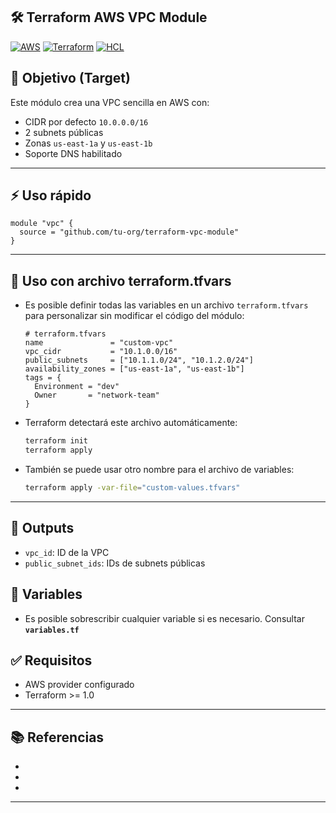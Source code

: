 ## 🛠️ Terraform AWS VPC Module

[![AWS](https://img.shields.io/badge/AWS-%23FF9900.svg?logo=amazon-web-services&logoColor=white)](#)
[![Terraform](https://img.shields.io/badge/IaC-Terraform-623CE4?logo=terraform&logoColor=white)](#)
[![HCL](https://img.shields.io/badge/Language-HCL-blueviolet)](#)

## 🎯 Objetivo (Target)
Este módulo crea una VPC sencilla en AWS con:
- CIDR por defecto `10.0.0.0/16`
- 2 subnets públicas
- Zonas `us-east-1a` y `us-east-1b`
- Soporte DNS habilitado

---

## ⚡️ Uso rápido

```hcl
module "vpc" {
  source = "github.com/tu-org/terraform-vpc-module"
}
```

---

##  📄 Uso con archivo terraform.tfvars
- Es posible definir todas las variables en un archivo `terraform.tfvars` para personalizar sin modificar el código del módulo:

  ```hcl
  # terraform.tfvars
  name               = "custom-vpc"
  vpc_cidr           = "10.1.0.0/16"
  public_subnets     = ["10.1.1.0/24", "10.1.2.0/24"]
  availability_zones = ["us-east-1a", "us-east-1b"]
  tags = {
    Environment = "dev"
    Owner       = "network-team"
  }
  ```

- Terraform detectará este archivo automáticamente:

  ```bash
  terraform init
  terraform apply
  ```

- También se puede usar otro nombre para el archivo de variables:

  ```bash
  terraform apply -var-file="custom-values.tfvars"
  ```

---

## 🚀 Outputs
- `vpc_id`: ID de la VPC
- `public_subnet_ids`: IDs de subnets públicas

##  🔧 Variables
- Es posible sobrescribir cualquier variable si es necesario. Consultar **`variables.tf`**

## ✅ Requisitos
- AWS provider configurado
- Terraform >= 1.0

---

## 📚 Referencias

- []()
- []()
- []()

---